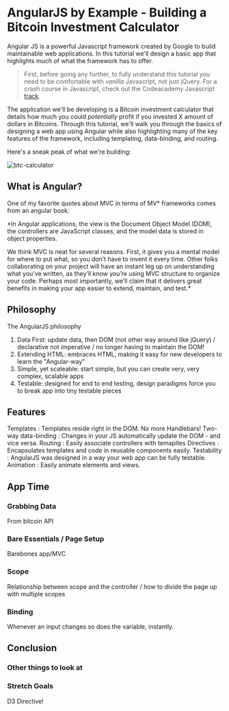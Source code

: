 # AngularJS by Example - Building a Bitcoin Investment Calculator

Angular JS is a powerful Javascript framework created by Google to build maintainable web applications. In this tutorial we'll design a basic app that highlights much of what the framework has to offer. 

> First, before going any further, to fully understand this tutorial you need to be comfortable with *vanilla* Javascript, not just jQuery. For a crash course in Javascript, check out the Codeacademy Javascript [track](http://www.codecademy.com/tracks/javascript). 

The application we'll be developing is a Bitcoin investment calculator that details how much you could *potentially* profit if you invested X amount of dollars in Bitcoins. Through this tutorial, we'll walk you through the basics of designing a web app using Angular while also highlighting many of the key features of the framework, including templating, data-binding, and routing. 

Here's a sneak peak of what we're building:

![btc-calculator](https://raw.github.com/mjhea0/thinkful-angular/master/btc-calc.png)

## What is Angular?

One of my favorite quotes about MVC in terms of MV* frameworks comes from an angular book:

*In Angular applications, the view is the Document Object Model (DOM), the controllers
are JavaScript classes, and the model data is stored in object properties.

We think MVC is neat for several reasons. First, it gives you a mental model for where
to put what, so you don’t have to invent it every time. Other folks collaborating on your
project will have an instant leg up on understanding what you’ve written, as they’ll know
you’re using MVC structure to organize your code. Perhaps most importantly, we’ll
claim that it delivers great benefits in making your app easier to extend, maintain, and
test.*

## Philosophy

The AngularJS philosophy

1. Data First: update data, then DOM (not other way around like jQuery) / declarative not imperative / no longer having to maintain the DOM!
2. Extending HTML: embraces HTML, making it easy for new developers to learn the "Angular-way"
3. Simple, yet scaleable: start simple, but you can create very, very complex, scalable apps 
4. Testable: designed for end to end testing, design paradigms force you to break app into tiny testable pieces


## Features

Templates : Templates reside right in the DOM. No more Handlebars! 
Two-way data-binding : Changes in your JS automatically update the DOM - and vice versa.
Routing : Easily associate controllers with temapltes
Directives : Encapsulates templates and code in reusable components easily.
Testability : AngularJS was designed in a way your web app can be fully testable.
Animation : Easily animate elements and views.

## App Time

### Grabbing Data

From bitcoin API

### Bare Essentials / Page Setup

Barebones app/MVC

### Scope

Relationship between scope and the controller / how to divide the page up with multiple scopes

### Binding

Whenever an input changes so does the variable, instantly.

## Conclusion

### Other things to look at
### Stretch Goals

D3 Directive!
